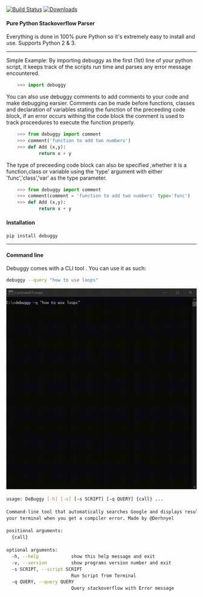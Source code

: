 [![Build Status](https://travis-ci.org/--?branch=master)](https://travis-ci.org/--) [![Downloads](https://pepy.tech/badge/--/month)](https://pepy.tech/project/--)


#### Pure Python Stackoverflow Parser

Everything is done in 100% pure Python so it's extremely easy to install and use. Supports Python 2 & 3.
<hr>

Simple Example:
By importing debuggy as the first (1st) line of your python script, it keeps track of the scripts run time and parses any error message encountered.

```python
    >>> import debuggy
```

You can also use debuggy comments to add comments to your code and make debugging earsier. Comments can be made before functions, classes and declaration of variables stating the function of the preceeding code block, if an error occurs withing the code block the comment is used to track proceedures to execute the function properly.

```python
    >>> from debuggy import comment 
    >>> comment('function to add two numbers')
    >>> def Add (x,y):
            return x + y    

```
The type of preceeding code block can also be specified ,whether it is a function,class or variable using the 'type' argument with either 'func','class','var' as the type parameter.
```python
    >>> from debuggy import comment 
    >>> comment(comment = 'function to add two numbers' type='func')
    >>> def Add (x,y):
            return x + y    

```
 #### Installation 

    pip install debuggy
    
<hr>

#### Command line
Debuggy comes with a CLI tool . You can use it as such:

```bash
debuggy --query "how to use loops"
```
![Demo](https://github.com/derhnyel/deBuggy/blob/main/assets/debuggy_query.gif)

```bash
usage: DeBuggy [-h] [-v] [-s SCRIPT] [-q QUERY] {call} ...

Command-line tool that automatically searches Google and displays results in
your terminal when you get a compiler error. Made by @Derhnyel

positional arguments:
  {call}

optional arguments:
  -h, --help            show this help message and exit
  -v, --version         show programs version number and exit
  -s SCRIPT, --script SCRIPT
                        Run Script from Terminal
  -q QUERY, --query QUERY
                        Query stackoverflow with Error message
```